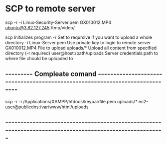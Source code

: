 
# SCP to remote server
scp -r -i Linux-Security-Server.pem GX010012.MP4 ubuntu@3.82.127.245:/tmp/video/

scp                             Initializes program
-r                              Set to reqursive if you want to upload a whole directory
-i Linux-Server.pem             Use private key to login to remote server
GX010012.MP4                    File to upload
uploads/*                       Upload all content from specified directory (-r required)
user@host:/path/uploads         Server credentials:path to where file chould be uploaded to

## --------- Compleate comand ----------------------------------------------------------------------------
scp -r -i /Applications/XAMPP/htdocs/keypairfile.pem uploads/* ec2-user@publicdns:/var/www/html/uploads
## -------------------------------------------------------------------------------------------------------